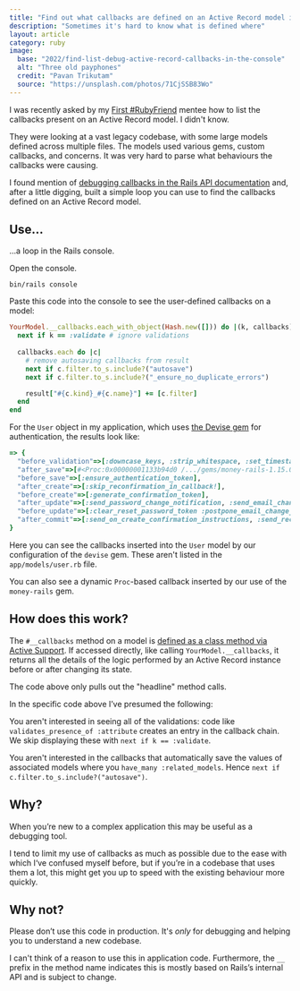 ```yaml
---
title: "Find out what callbacks are defined on an Active Record model in the console"
description: "Sometimes it's hard to know what is defined where"
layout: article
category: ruby
image:
  base: "2022/find-list-debug-active-record-callbacks-in-the-console"
  alt: "Three old payphones"
  credit: "Pavan Trikutam"
  source: "https://unsplash.com/photos/71CjSSB83Wo"
---
```


I was recently asked by my [First #RubyFriend](https://firstrubyfriend.org) mentee how to list the callbacks present on an Active Record model. I didn't know.

They were looking at a vast legacy codebase, with some large models defined across multiple files. The models used various gems, custom callbacks, and concerns. It was very hard to parse what behaviours the callbacks were causing.

I found mention of [debugging callbacks in the Rails API documentation](https://api.rubyonrails.org/classes/ActiveRecord/Callbacks.html#module-ActiveRecord::Callbacks-label-Debugging+callbacks) and, after a little digging, built a simple loop you can use to find the callbacks defined on an Active Record model.

## Use...

...a loop in the Rails console.

Open the console.

```shell
bin/rails console
```

Paste this code into the console to see the user-defined callbacks on a model:

```ruby
YourModel.__callbacks.each_with_object(Hash.new([])) do |(k, callbacks), result|
  next if k == :validate # ignore validations
  
  callbacks.each do |c|
    # remove autosaving callbacks from result
    next if c.filter.to_s.include?("autosave")
    next if c.filter.to_s.include?("_ensure_no_duplicate_errors")

    result["#{c.kind}_#{c.name}"] += [c.filter]
  end
end
```

For the `User` object in my application, which uses [the Devise gem](https://github.com/heartcombo/devise) for authentication, the results look like:

```ruby
=> {
  "before_validation"=>[:downcase_keys, :strip_whitespace, :set_timestamps_for_agreements],
  "after_save"=>[#<Proc:0x00000001133b94d0 /.../gems/money-rails-1.15.0/lib/money-rails/active_record/monetizable.rb:148>],
  "before_save"=>[:ensure_authentication_token],
  "after_create"=>[:skip_reconfirmation_in_callback!],
  "before_create"=>[:generate_confirmation_token],
  "after_update"=>[:send_password_change_notification, :send_email_changed_notification],
  "before_update"=>[:clear_reset_password_token :postpone_email_change_until_confirmation_and_regenerate_confirmation_token],
  "after_commit"=>[:send_on_create_confirmation_instructions, :send_reconfirmation_instructions],
}
```

Here you can see the callbacks inserted into the `User` model by our configuration of the `devise` gem. These aren't listed in the `app/models/user.rb` file.

You can also see a dynamic `Proc`-based callback inserted by our use of the `money-rails` gem.


## How does this work?

The `#__callbacks` method on a model is [defined as a class method via Active Support](https://github.com/rails/rails/blob/main/activesupport/lib/active_support/callbacks.rb#L68). If accessed directly, like calling `YourModel.__callbacks`, it returns all the details of the logic performed by an Active Record instance before or after changing its state.

The code above only pulls out the "headline" method calls.

In the specific code above I’ve presumed the following:

You aren't interested in seeing all of the validations: code like `validates_presence_of :attribute` creates an entry in the callback chain. We skip displaying these with `next if k == :validate`.

You aren't interested in the callbacks that automatically save the values of associated models where you `have_many :related_models`. Hence `next if c.filter.to_s.include?("autosave")`.


## Why?

When you’re new to a complex application this may be useful as a debugging tool.

I tend to limit my use of callbacks as much as possible due to the ease with which I‘ve confused myself before, but if you’re in a codebase that uses them a lot, this might get you up to speed with the existing behaviour more quickly.


## Why not?

Please don’t use this code in production. It's _only_ for debugging and helping you to understand a new codebase.

I can't think of a reason to use this in application code. Furthermore, the `__` prefix in the method name indicates this is mostly based on Rails’s internal API and is subject to change.